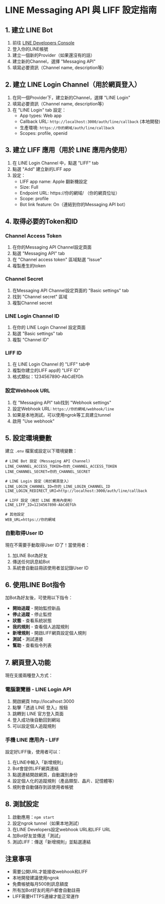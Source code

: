 # LINE Messaging API 與 LIFF 設定指南

## 1. 建立 LINE Bot

1. 前往 [LINE Developers Console](https://developers.line.biz/console/)
2. 登入你的LINE帳號
3. 建立一個新的Provider（如果還沒有的話）
4. 建立新的Channel，選擇 "Messaging API"
5. 填寫必要資訊（Channel name, description等）

## 2. 建立 LINE Login Channel（用於網頁登入）

1. 在同一個Provider下，建立新的Channel，選擇 "LINE Login"
2. 填寫必要資訊（Channel name, description等）
3. 在 "LINE Login" tab 設定：
   - App types: Web app
   - Callback URL: `http://localhost:3000/auth/line/callback` (本地開發)
   - 生產環境: `https://你的網域/auth/line/callback`
   - Scopes: profile, openid

## 3. 建立 LIFF 應用（用於 LINE 應用內使用）

1. 在 LINE Login Channel 中，點選 "LIFF" tab
2. 點選 "Add" 建立新的LIFF app
3. 設定：
   - LIFF app name: Apple 翻新機設定
   - Size: Full
   - Endpoint URL: https://你的網域/ （你的網頁位址）
   - Scope: profile
   - Bot link feature: On（連結到你的Messaging API bot）

## 4. 取得必要的Token和ID

### Channel Access Token
1. 在你的Messaging API Channel設定頁面
2. 點選 "Messaging API" tab
3. 在 "Channel access token" 區域點選 "Issue"
4. 複製產生的token

### Channel Secret
1. 在Messaging API Channel設定頁面的 "Basic settings" tab
2. 找到 "Channel secret" 區域
3. 複製Channel secret

### LINE Login Channel ID
1. 在你的 LINE Login Channel 設定頁面
2. 點選 "Basic settings" tab  
3. 複製 "Channel ID"

### LIFF ID
1. 在 LINE Login Channel 的 "LIFF" tab中
2. 複製你建立的LIFF app的 "LIFF ID"
3. 格式類似：1234567890-AbCdEfGh

### 設定Webhook URL
1. 在 "Messaging API" tab找到 "Webhook settings"
2. 設定Webhook URL: `https://你的網域/webhook/line`
3. 如果是本地測試，可以使用ngrok等工具建立tunnel
4. 啟用 "Use webhook"

## 5. 設定環境變數

建立 `.env` 檔案或設定以下環境變數：

```env
# LINE Bot 設定 (Messaging API Channel)
LINE_CHANNEL_ACCESS_TOKEN=你的_CHANNEL_ACCESS_TOKEN
LINE_CHANNEL_SECRET=你的_CHANNEL_SECRET

# LINE Login 設定（用於網頁登入）
LINE_LOGIN_CHANNEL_ID=你的_LINE_LOGIN_CHANNEL_ID
LINE_LOGIN_REDIRECT_URI=http://localhost:3000/auth/line/callback

# LIFF 設定（用於 LINE 應用內使用）
LINE_LIFF_ID=1234567890-AbCdEfGh

# 其他設定
WEB_URL=https://你的網域
```

### 自動取得User ID
現在不需要手動取得User ID了！當使用者：
1. 加LINE Bot為好友
2. 傳送任何訊息給Bot
3. 系統會自動註冊該使用者並記錄User ID

## 6. 使用LINE Bot指令

加Bot為好友後，可使用以下指令：

- **開始追蹤** - 開始監控新品
- **停止追蹤** - 停止監控  
- **狀態** - 查看系統狀態
- **我的規則** - 查看個人追蹤規則
- **新增規則** - 開啟LIFF網頁設定個人規則
- **測試** - 測試連接
- **幫助** - 查看指令列表

## 7. 網頁登入功能

現在支援兩種登入方式：

### 電腦瀏覽器 - LINE Login API
1. 開啟網頁 http://localhost:3000
2. 點擊「透過 LINE 登入」按鈕
3. 跳轉到 LINE 官方登入頁面
4. 登入成功後自動回到網站
5. 可以設定個人追蹤規則

### 手機 LINE 應用內 - LIFF

設定好LIFF後，使用者可以：
1. 在LINE中輸入「新增規則」
2. Bot會提供LIFF網頁連結
3. 點選連結開啟網頁，自動識別身份
4. 設定個人化的追蹤規則（產品類型、晶片、記憶體等）
5. 規則會自動儲存到該使用者帳號

## 8. 測試設定

1. 啟動應用：`npm start`
2. 設定ngrok tunnel（如果本地測試）
3. 在LINE Developers設定webhook URL和LIFF URL
4. 加Bot好友並傳送「測試」
5. 測試LIFF：傳送「新增規則」並點選連結

## 注意事項

- 需要公開URL才能接收webhook和LIFF
- 本地開發建議使用ngrok
- 免費帳號每月500則訊息額度
- 所有加Bot好友的用戶都會自動註冊
- LIFF需要HTTPS連線才能正常運作